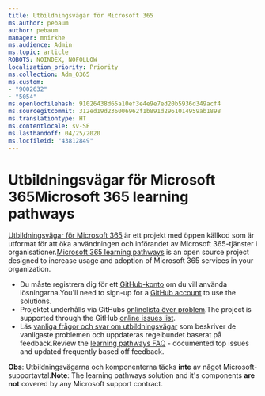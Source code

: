 ```yaml
---
title: Utbildningsvägar för Microsoft 365
ms.author: pebaum
author: pebaum
manager: mnirkhe
ms.audience: Admin
ms.topic: article
ROBOTS: NOINDEX, NOFOLLOW
localization_priority: Priority
ms.collection: Adm_O365
ms.custom:
- "9002632"
- "5054"
ms.openlocfilehash: 91026438d65a10ef3e4e9e7ed20b5936d349acf4
ms.sourcegitcommit: 312ed19d236006962f1b891d2961014959ab1898
ms.translationtype: HT
ms.contentlocale: sv-SE
ms.lasthandoff: 04/25/2020
ms.locfileid: "43812849"
---
```

# <a name="microsoft-365-learning-pathways"></a><span data-ttu-id="474c2-102">Utbildningsvägar för Microsoft 365</span><span class="sxs-lookup"><span data-stu-id="474c2-102">Microsoft 365 learning pathways</span></span>

<span data-ttu-id="474c2-103">[Utbildningsvägar för Microsoft 365](https://docs.microsoft.com/office365/customlearning/) är ett projekt med öppen källkod som är utformat för att öka användningen och införandet av Microsoft 365-tjänster i organisationer.</span><span class="sxs-lookup"><span data-stu-id="474c2-103">[Microsoft 365 learning pathways](https://docs.microsoft.com/office365/customlearning/) is an open source project designed to increase usage and adoption of Microsoft 365 services in your organization.</span></span>

- <span data-ttu-id="474c2-104">Du måste registrera dig för ett [GitHub-konto](http://aka.ms/joingithub) om du vill använda lösningarna.</span><span class="sxs-lookup"><span data-stu-id="474c2-104">You'll need to sign-up for a [GitHub account](http://aka.ms/joingithub) to use the solutions.</span></span>
- <span data-ttu-id="474c2-105">Projektet underhålls via GitHubs [onlinelista över problem](https://aka.ms/CustomLearningHelp).</span><span class="sxs-lookup"><span data-stu-id="474c2-105">The project is supported through the GitHub [online issues list](https://aka.ms/CustomLearningHelp).</span></span>
- <span data-ttu-id="474c2-106">Läs [vanliga frågor och svar om utbildningsvägar](https://docs.microsoft.com/office365/customlearning/faq) som beskriver de vanligaste problemen och uppdateras regelbundet baserat på feedback.</span><span class="sxs-lookup"><span data-stu-id="474c2-106">Review the [learning pathways FAQ](https://docs.microsoft.com/office365/customlearning/faq) - documented top issues and updated frequently based off feedback.</span></span>

<span data-ttu-id="474c2-107">**Obs**: Utbildningsvägarna och komponenterna täcks **inte** av något Microsoft-supportavtal.</span><span class="sxs-lookup"><span data-stu-id="474c2-107">**Note**: The learning pathways solution and it's components **are not** covered by any Microsoft support contract.</span></span>
